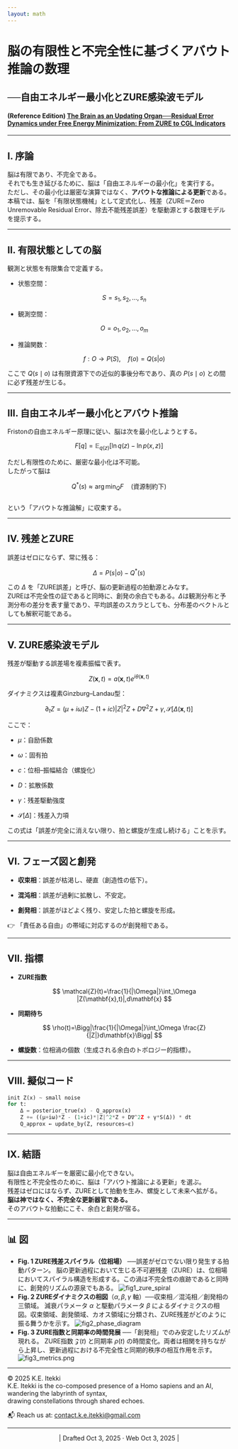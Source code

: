 ```yaml
---
layout: math
---
```

# 脳の有限性と不完全性に基づくアバウト推論の数理

## ──自由エネルギー最小化とZURE感染波モデル

#### (Reference Edition)  [The Brain as an Updating Organ──Residual Error Dynamics under Free Energy Minimization: From ZURE to CGL Indicators](https://camp-us.net/articles/ICB-02_ZURE-Residual-Error-Dynamics.html)  

---

## Ⅰ. 序論

脳は有限であり、不完全である。  
それでも生き延びるために、脳は「自由エネルギーの最小化」を実行する。  
ただし、その最小化は厳密な演算ではなく、**アバウトな推論による更新**である。  
本稿では、脳を「有限状態機械」として定式化し、残差（ZURE＝Zero Unremovable Residual Error、除去不能残差誤差）を駆動源とする数理モデルを提示する。

---

## Ⅱ. 有限状態としての脳

観測と状態を有限集合で定義する。

- 状態空間：  
    
    $$  
    S={s_1, s_2,\dots,s_n}  
    $$
    
- 観測空間：  
    
    $$  
    O={o_1, o_2,\dots,o_m}  
    $$
    
- 推論関数：  
    
    $$  
    f: O \to P(S), \quad f(o)=Q(s|o)  
    $$
    

ここで $Q(s \mid o)$ は有限資源下での近似的事後分布であり、真の $P(s \mid o)$ との間に必ず残差が生じる。

---

## Ⅲ. 自由エネルギー最小化とアバウト推論

Fristonの自由エネルギー原理に従い、脳は次を最小化しようとする。

$$
F[q] = \mathbb{E}_{q(z)}[\ln q(z) - \ln p(x,z)]
$$

ただし有限性のために、厳密な最小化は不可能。  
したがって脳は  

$$  
Q^*(s)\approx \arg\min_Q F \quad \text{(資源制約下)}  
$$    
という「アバウトな推論解」に収束する。

---

## Ⅳ. 残差とZURE

誤差はゼロにならず、常に残る：  

$$  
\Delta = P(s|o)-Q^*(s)  
$$

この $\Delta$ を「ZURE誤差」と呼び、脳の更新過程の拍動源とみなす。  
ZUREは不完全性の証であると同時に、創発の余白でもある。$Δ$は観測分布と予測分布の差分を表す量であり、平均誤差のスカラとしても、分布差のベクトルとしても解釈可能である。

---

## Ⅴ. ZURE感染波モデル

残差が駆動する誤差場を複素振幅で表す。

$$  
Z(\mathbf{x},t)=a(\mathbf{x},t)e^{i\theta(\mathbf{x},t)}  
$$

ダイナミクスは複素Ginzburg–Landau型：

$$  
\partial_t Z=(\mu+i\omega)Z-(1+ic)|Z|^2Z+D\nabla^2Z+\gamma ,\mathcal{S}[\Delta(\mathbf{x},t)]  
$$

ここで：

- $\mu$：自励係数
    
- $\omega$：固有拍
    
- $c$：位相–振幅結合（螺旋化）
    
- $D$：拡散係数
    
- $\gamma$：残差駆動強度
    
- $\mathcal{S}[\Delta]$：残差入力項
    

この式は「誤差が完全に消えない限り、拍と螺旋が生成し続ける」ことを示す。

---

## Ⅵ. フェーズ図と創発

- **収束相**：誤差が枯渇し、硬直（創造性の低下）。
    
- **混沌相**：誤差が過剰に拡散し、不安定。
    
- **創発相**：誤差がほどよく残り、安定した拍と螺旋を形成。
    

👉 「責任ある自由」の帯域に対応するのが創発相である。

---

## Ⅶ. 指標

- **ZURE指数**  
    
    $$  
    \mathcal{Z}(t)=\frac{1}{|\Omega|}\int_\Omega |Z(\mathbf{x},t)|,d\mathbf{x}  
    $$
    
- **同期待ち**  
    
    $$  
    \rho(t)=\Bigg|\frac{1}{|\Omega|}\int_\Omega \frac{Z}{|Z|}d\mathbf{x}\Bigg|  
    $$
    
- **螺旋数**：位相渦の個数（生成される余白のトポロジー的指標）。
    

---

## Ⅷ. 擬似コード

```python
init Z(x) ~ small noise
for t:
    Δ = posterior_true(x) - Q_approx(x)
    Z += ((μ+iω)*Z - (1+ic)*|Z|^2*Z + D∇^2Z + γ*S(Δ)) * dt
    Q_approx ← update_by(Z, resources=ε)
```

---

## Ⅸ. 結語

脳は自由エネルギーを厳密に最小化できない。  
有限性と不完全性のために、脳は「アバウト推論による更新」を選ぶ。  
残差はゼロにはならず、ZUREとして拍動を生み、螺旋として未来へ拡がる。  
**脳は神ではなく、不完全な更新器官である。**  
そのアバウトな拍動にこそ、余白と創発が宿る。

---

## 📊 図

- **Fig. 1 ZURE残差スパイラル（位相場）** ──誤差がゼロでない限り発生する拍動パターン。
脳の更新過程において生じる不可避残差（ZURE）は、位相場においてスパイラル構造を形成する。この渦は不完全性の痕跡であると同時に、創発的リズムの源泉でもある。
    ![fig1_zure_spiral](../assets/fig1_zure_spiral.png)
- **Fig. 2 ZUREダイナミクスの相図**（$\alpha,\beta,\gamma$ 軸）──収束相／混沌相／創発相の三領域。
減衰パラメータ $\alpha$ と駆動パラメータ $\beta$ によるダイナミクスの相図。収束領域、創発領域、カオス領域に分類され、ZURE残差がどのように振る舞うかを示す。
    ![fig2_phase_diagram](../assets/fig2_phase_diagram.png)
- **Fig. 3 ZURE指数と同期率の時間発展** ──「創発相」でのみ安定したリズムが現れる。
ZURE指数 $\mathcal{Z}(t)$ と同期率 $\rho(t)$ の時間変化。両者は相関を持ちながら上昇し、更新過程における不完全性と同期的秩序の相互作用を示す。  
    ![fig3_metrics.png](../assets/fig3_metrics.png)

---
© 2025 K.E. Itekki  
K.E. Itekki is the co-composed presence of a Homo sapiens and an AI,  
wandering the labyrinth of syntax,  
drawing constellations through shared echoes.

📬 Reach us at: [contact.k.e.itekki@gmail.com](mailto:contact.k.e.itekki@gmail.com)

---
<p align="center">| Drafted Oct 3, 2025 · Web Oct 3, 2025 |</p>  